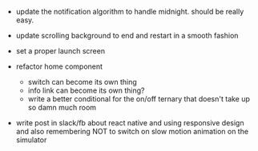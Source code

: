 * update the notification algorithm to handle midnight. should be really easy.

* update scrolling background to end and restart in a smooth fashion

* set a proper launch screen

* refactor home component
  * switch can become its own thing
  * info link can become its own thing?
  * write a better conditional for the on/off ternary that doesn't take up so damn much room
* write post in slack/fb about react native and using responsive design and also remembering NOT to switch on slow motion animation on the simulator
